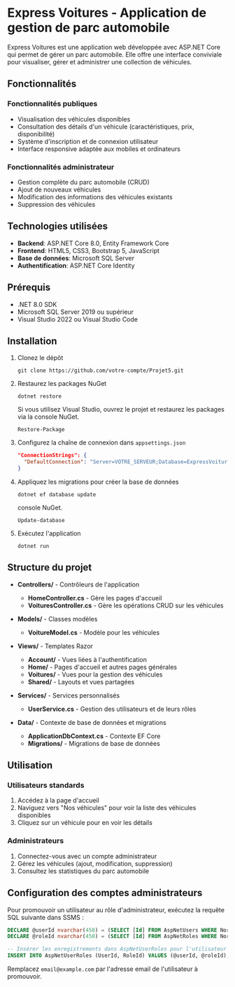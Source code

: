 # Express Voitures - Application de gestion de parc automobile

Express Voitures est une application web développée avec ASP.NET Core qui permet de gérer un parc automobile. Elle offre une interface conviviale pour visualiser, gérer et administrer une collection de véhicules.

## Fonctionnalités

### Fonctionnalités publiques
- Visualisation des véhicules disponibles
- Consultation des détails d'un véhicule (caractéristiques, prix, disponibilité)
- Système d'inscription et de connexion utilisateur
- Interface responsive adaptée aux mobiles et ordinateurs

### Fonctionnalités administrateur
- Gestion complète du parc automobile (CRUD)
- Ajout de nouveaux véhicules
- Modification des informations des véhicules existants
- Suppression des véhicules

## Technologies utilisées

- **Backend**: ASP.NET Core 8.0, Entity Framework Core
- **Frontend**: HTML5, CSS3, Bootstrap 5, JavaScript
- **Base de données**: Microsoft SQL Server
- **Authentification**: ASP.NET Core Identity

## Prérequis

- .NET 8.0 SDK
- Microsoft SQL Server 2019 ou supérieur
- Visual Studio 2022 ou Visual Studio Code

## Installation

1. Clonez le dépôt
   ```
   git clone https://github.com/votre-compte/Projet5.git
   ```

2. Restaurez les packages NuGet
   ```
   dotnet restore
   ```
    Si vous utilisez Visual Studio, ouvrez le projet et restaurez les packages via la console NuGet.
    ```
    Restore-Package
    ```

3. Configurez la chaîne de connexion dans `appsettings.json`
   ```json
   "ConnectionStrings": {
     "DefaultConnection": "Server=VOTRE_SERVEUR;Database=ExpressVoitures;TrustServerCertificate=True;"
   }
   ```

4. Appliquez les migrations pour créer la base de données
   ```
   dotnet ef database update
   ```
   console NuGet.
    ```
    Update-database
    ```

5. Exécutez l'application
   ```
   dotnet run
   ```

## Structure du projet

- **Controllers/** - Contrôleurs de l'application
  - **HomeController.cs** - Gère les pages d'accueil
  - **VoituresController.cs** - Gère les opérations CRUD sur les véhicules

- **Models/** - Classes modèles
  - **VoitureModel.cs** - Modèle pour les véhicules

- **Views/** - Templates Razor
  - **Account/** - Vues liées à l'authentification
  - **Home/** - Pages d'accueil et autres pages générales
  - **Voitures/** - Vues pour la gestion des véhicules
  - **Shared/** - Layouts et vues partagées

- **Services/** - Services personnalisés
  - **UserService.cs** - Gestion des utilisateurs et de leurs rôles

- **Data/** - Contexte de base de données et migrations
  - **ApplicationDbContext.cs** - Contexte EF Core
  - **Migrations/** - Migrations de base de données

## Utilisation

### Utilisateurs standards
1. Accédez à la page d'accueil
2. Naviguez vers "Nos véhicules" pour voir la liste des véhicules disponibles
3. Cliquez sur un véhicule pour en voir les détails

### Administrateurs
1. Connectez-vous avec un compte administrateur
3. Gérez les véhicules (ajout, modification, suppression)
4. Consultez les statistiques du parc automobile

## Configuration des comptes administrateurs

Pour promouvoir un utilisateur au rôle d'administrateur, exécutez la requête SQL suivante dans SSMS :

```sql
DECLARE @userId nvarchar(450) = (SELECT [Id] FROM AspNetUsers WHERE NormalizedEmail = 'exemple@exemple.com'); -- email de l'administrateur
DECLARE @roleId nvarchar(450) = (SELECT [Id] FROM AspNetRoles WHERE NormalizedName = 'ADMIN'); -- Identifiant du rôle

-- Insérer les enregistrements dans AspNetUserRoles pour l'utilisateur exemple@exemple.com
INSERT INTO AspNetUserRoles (UserId, RoleId) VALUES (@userId, @roleId);


```

Remplacez `email@example.com` par l'adresse email de l'utilisateur à promouvoir.


